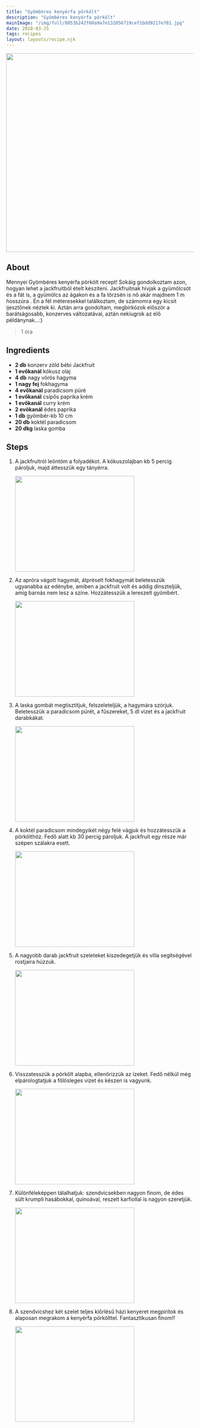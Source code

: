 ```yaml
---
title: "Gyömbéres kenyérfa pörkölt"
description: "Gyömbéres kenyérfa pörkölt"
mainImage: "/img/full/8053b242f60a9a7e132056719cef1bdd9217e781.jpg"
date: 2018-03-25
tags: recipes
layout: layouts/recipe.njk
---
```

                            
<p align="center"><a href="https://cookpad.com/hu/receptek/4647980-gyomberes-kenyerfa-porkolt" rel="Recipe source page"><img width="751" height="532" src="/img/full/8053b242f60a9a7e132056719cef1bdd9217e781.jpg"/></a></p>

## About
Mennyei Gyömbéres kenyérfa pörkölt recept! Sokáig gondolkoztam azon, hogyan lehet a jackfruitból ételt készíteni. Jackfruitnak hívjak a gyümölcsöt és a fát is, a gyümölcs az ágakon és a fa törzsén is nő akár majdnem 1 m hosszúra . Én a fél méteresekkel találkoztam, de számomra egy kicsit ijesztőnek néztek ki. Aztán arra gondoltam, megbirkózok először a barátságosabb, konzerves változatával, aztán nekiugrok az élő példánynak...:)

> 1 óra 

## Ingredients
* **2 db** konzerv zöld bébi Jackfruit
* **1 evőkanál** kókusz olaj
* **4 db** nagy vörös hagyma
* **1 nagy fej** fokhagyma
* **4 evőkanál** paradicsom püré
* **1 evőkanál** csípős paprika krém
* **1 evőkanál** curry krém
* **2 evökanál** édes paprika
* **1 db** gyömbér-kb 10 cm
* **20 db** koktél paradicsom
* **20 dkg** laska gomba

## Steps

1. A jackfruitról leöntöm a folyadékot. A kókuszolajban kb 5 percig pároljuk, majd áttesszük egy tányérra.
 
    <p><img width="320" height="256" align="left" src="/img/full/c972f857466369e95126db351bbc4e457c344648.jpg"/></p><div style="clear: both"/>

2. Az apróra vágott hagymát, átpréselt fokhagymát beletesszük ugyanabba az edénybe, amiben a jackfruit volt és addig dinszteljük, amíg barnás nem lesz a színe. Hozzátesszük a lereszelt gyömbért.
 
    <p><img width="320" height="256" align="left" src="/img/full/c6815d45271c5dc3ef588cb8c8a531a413f1b1fd.jpg"/></p><div style="clear: both"/>

3. A laska gombát megtisztítjuk, felszeleteljük, a hagymára szórjuk. Beletesszük a paradicsom pürét, a fűszereket, 5 dl vizet és a jackfruit darabkákat.
 
    <p><img width="320" height="256" align="left" src="/img/full/6644920a6480378301322bc8f31920b1739ee264.jpg"/></p><div style="clear: both"/>

4. A koktél paradicsom mindegyikét négy felé vágjuk és hozzátesszük a pörkölthöz. Fedő alatt kb 30 percig pároljuk. A jackfruit egy része már szépen szálakra esett.
 
    <p><img width="320" height="256" align="left" src="/img/full/0106fac4a06f24ba0b146e313bc63735fa21e660.jpg"/></p><div style="clear: both"/>

5. A nagyobb darab jackfruit szeleteket kiszedegetjük és villa segítségével rostjaira húzzuk.
 
    <p><img width="320" height="256" align="left" src="/img/full/927351f3013ac13e11b8a243a2599795c9282cd3.jpg"/></p><div style="clear: both"/>

6. Visszatesszük a pörkölt alapba, ellenőrizzük az ízeket. Fedő nélkül még elpárologtatjuk a fölösleges vizet és készen is vagyunk.
 
    <p><img width="320" height="256" align="left" src="/img/full/942845cfaee6be54cf2fef3ddf8d9800a125a849.jpg"/></p><div style="clear: both"/>

7. Különféleképpen tálalhatjuk: szendvicsekben nagyon finom, de édes sült krumpli hasábokkal, quinoával, reszelt karfiollal is nagyon szeretjük.
 
    <p><img width="320" height="256" align="left" src="/img/full/82b6019ea6fc6b5f3adcfd0ca60c934cfb82094b.jpg"/></p><div style="clear: both"/>

8. A szendvicshez két szelet teljes kiőrlésű házi kenyeret megpirítok és alaposan megrakom a kenyérfa pörkölttel. Fantasztikusan finom!!
 
    <p><img width="320" height="256" align="left" src="/img/full/03b3f92c6fb3badce00a56d04eb79507665fd2b9.jpg"/></p><div style="clear: both"/>

